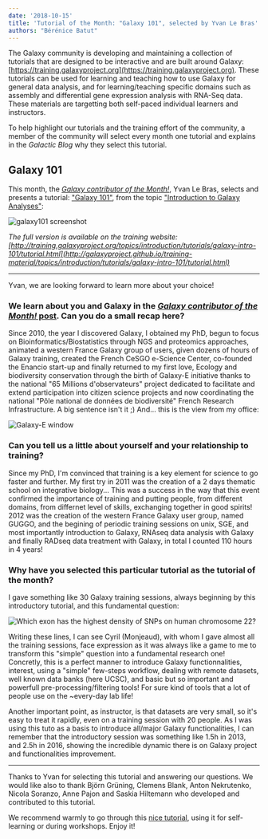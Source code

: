 ```yaml
---
date: '2018-10-15'
title: 'Tutorial of the Month: "Galaxy 101", selected by Yvan Le Bras'
authors: "Bérénice Batut"
---
```


The Galaxy community is developing and maintaining a collection of tutorials that are designed to be interactive and are built around Galaxy: [https://training.galaxyproject.org](https://training.galaxyproject.org). These tutorials can be used for learning and teaching how to use Galaxy for general data analysis, and for learning/teaching specific domains such as assembly and differential gene expression analysis with RNA-Seq data. These materials are targetting both self-paced individual learners and instructors.

To help highlight our tutorials and the training effort of the community, a member of the community will select every month one tutorial and explains in the *Galactic Blog* why they select this tutorial.

## Galaxy 101

This month, the [*Galaxy contributor of the Month!*](/src/blog/2018-10-cotm-yvan-le-bras/index.md), Yvan Le Bras, selects and presents a tutorial: ["Galaxy 101"](http://galaxyproject.github.io/training-material/topics/introduction/tutorials/galaxy-intro-101/tutorial.html), from the topic ["Introduction to Galaxy Analyses"](http://galaxyproject.github.io/training-material/topics/introduction/s):

<img class="img-fluid mx-auto" src="/src/blog/2018-10-totm/galaxy101.png" alt="galaxy101 screenshot"/>

*The full version is available on the training website: [http://training.galaxyproject.org/topics/introduction/tutorials/galaxy-intro-101/tutorial.html](http://galaxyproject.github.io/training-material/topics/introduction/tutorials/galaxy-intro-101/tutorial.html)*

---

Yvan, we are looking forward to learn more about your choice!

### We learn about you and Galaxy in the [*Galaxy contributor of the Month!* post](/src/blog/2018-10-cotm-yvan-le-bras/index.md). Can you do a small recap here?

Since 2010, the year I discovered Galaxy, I obtained my PhD, begun to focus on Bioinformatics/Biostatistics through NGS and proteomics approaches, animated a western France Galaxy group of users, given dozens of hours of Galaxy training, created the French CeSGO e-Science Center, co-founded the Enancio start-up and finally returned to my first love, Ecology and biodiversity conservation through the birth of Galaxy-E initiative thanks to the national "65 Millions d'observateurs" project dedicated to facilitate and extend participation into citizen science projects and now coordinating the national "Pôle national de données de biodiversité" French Research Infrastructure. A big sentence isn't it ;) And... this is the view from my office:

<img class="float-right" src="/src/blog/2018-10-totm/20170120_091518.jpg" alt="Galaxy-E window" style="max-width: 250px" />

### Can you tell us a little about yourself and your relationship to training?

Since my PhD, I'm convinced that training is a key element for science to go faster and further. My first try in 2011 was the creation of a 2 days thematic school on integrative biology... This was a success in the way that this event confirmed the importance of training and putting people, from different domains, from differnet level of skills, exchanging together in good spirits! 2012 was the creation of the western France Galaxy user group, named GUGGO, and the begining of periodic training sessions on unix, SGE, and most importantly introduction to Galaxy, RNAseq data analysis with Galaxy and finally RADseq data treatment with Galaxy, in total I counted 110 hours in 4 years!

### Why have you selected this particular tutorial as the tutorial of the month?

I gave something like 30 Galaxy training sessions, always beginning by this introductory tutorial, and this fundamental question:

<img class="float-right" src="/src/blog/2018-10-totm/question.png" alt="Which exon has the highest density of SNPs on human chromosome 22?" />

Writing these lines, I can see Cyril (Monjeaud), with whom I gave almost all the training sessions, face expression as it was always like a game to me to transform this "simple" question into a fundamental research one! Concretly, this is a perfect manner to introduce Galaxy functionnalities, interest, using a "simple" few-steps workflow, dealing with remote datasets, well known data banks (here UCSC), and basic but so important and powerfull pre-processing/filtering tools! For sure kind of tools that a lot of people use on the ~every-day lab life!

Another important point, as instructor, is that datasets are very small, so it's easy to treat it rapidly, even on a training session with 20 people. As I was using this tuto as a basis to introduce all/major Galaxy functionalities, I can remember that the introductory session was something like 1.5h in 2013, and 2.5h in 2016, showing the incredible dynamic there is on Galaxy project and functionalities improvement.

---

Thanks to Yvan for selecting this tutorial and answering our questions. We would like also to thank Björn Grüning, Clemens Blank, Anton Nekrutenko, Nicola Soranzo, Anne Pajon and Saskia Hiltemann who developed and contributed to this tutorial. 

We recommend warmly to go through this [nice tutorial](http://galaxyproject.github.io/training-material/topics/introduction/tutorials/galaxy-intro-101/tutorial.html), using it for self-learning or during workshops. Enjoy it!



